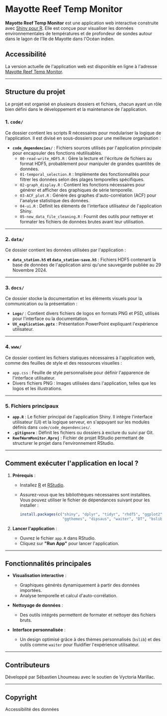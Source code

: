 # Mayotte Reef Temp Monitor

**Mayotte Reef Temp Monitor** est une application web interactive construite avec [Shiny pour R](https://shiny.rstudio.com/). Elle est conçue pour visualiser les données environnementales de températures et de profondeur de sondes autour dans le lagon de l'île de Mayotte dans l'Océan indien.

## Accessibilité
La version actuelle de l'application web est disponible en ligne à l'adresse [Mayotte Reef Temp Monitor](https://sebeyes.shinyapps.io/MayotteReefTempMonitor_V2-2).

---

## Structure du projet

Le projet est organisé en plusieurs dossiers et fichiers, chacun ayant un rôle bien défini dans le développement et la maintenance de l'application.

### 1. `code/`
Ce dossier contient les scripts R nécessaires pour modulariser la logique de l'application. Il est divisé en sous-dossiers pour une meilleure organisation :
- **`code_dependencies/`** : Fichiers sources utilisés par l'application principale pour encapsuler des fonctions réutilisables.
  - `00-read-write_HDF5.R` : Gère la lecture et l'écriture de fichiers au format HDF5, probablement pour manipuler de grandes quantités de données.
  - `01-temporal_selection.R` : Implémente des fonctionnalités pour filtrer les données selon des plages temporelles spécifiques.
  - `02-graph_display.R` : Contient les fonctions nécessaires pour générer et afficher des graphiques de série temporelle.
  - `03-ACF_plot.R` : Génère des graphes d'auto-corrélation (ACF) pour l'analyse statistique des données.
  - `04-ui.R` : Définit les éléments de l'interface utilisateur de l'application Shiny.
  - `05-new_data_file_cleaning.R` : Fournit des outils pour nettoyer et formater les fichiers de données brutes avant leur utilisation.

---

### 2. `data/`
Ce dossier contient les données utilisées par l'application :
- **`data_station.h5` et `data_station-save.h5`** : Fichiers HDF5 contenant la base de données de l'application ainsi qu'une sauvegarde publiée au 29 Novembre 2024.

---

### 3. `docs/`
Ce dossier stocke la documentation et les éléments visuels pour la communication ou la présentation :
- **`Logo/`** : Contient divers fichiers de logos en formats PNG et PSD, utilisés pour l'interface ou la documentation.
- **`UX_explication.pptx`** : Présentation PowerPoint expliquant l'expérience utilisateur.

---

### 4. `www/`
Ce dossier contient les fichiers statiques nécessaires à l'application web, comme des feuilles de style et des ressources visuelles :
- `app.css` : Feuille de style personnalisée pour définir l'apparence de l'interface utilisateur.
- Divers fichiers PNG : Images utilisées dans l'application, telles que les logos et les illustrations.

---

### 5. Fichiers principaux
- **`app.R`** : Le fichier principal de l'application Shiny. Il intègre l'interface utilisateur (UI) et la logique serveur, en s'appuyant sur les modules définis dans `code/code_dependencies/`.
- **`.gitignore`** : Définit les fichiers ou dossiers à exclure du suivi par Git.
- **`ReefWarmMonitor.Rproj`** : Fichier de projet RStudio permettant de structurer le projet dans l'environnement RStudio.

---

## Comment exécuter l'application en local ?

1. **Prérequis** :
   - Installez [R](https://cran.r-project.org/) et [RStudio](https://www.rstudio.com/).
   - Assurez-vous que les bibliothèques nécessaires sont installées. Vous pouvez utiliser le fichier de dépendances suivant pour les installer :

     ```r
     install.packages(c("shiny", "dplyr", "tidyr", "rhdf5", "ggplot2", "lubridate", 
                        "ggthemes", "dipsaus", "waiter", "DT", "bslib", "shinyBS", "shinyjs"))
     ```

2. **Lancer l'application** :
   - Ouvrez le fichier `app.R` dans RStudio.
   - Cliquez sur **"Run App"** pour lancer l'application.

---

## Fonctionnalités principales

- **Visualisation interactive** :
  - Graphiques générés dynamiquement à partir des données importées.
  - Analyse temporelle et calcul d'auto-corrélation.

- **Nettoyage de données** :
  - Des outils intégrés permettent de formater et nettoyer des fichiers bruts.

- **Interface personnalisée** :
  - Un design optimisé grâce à des thèmes personnalisés (`bslib`) et des outils comme `waiter` pour fluidifier l'expérience utilisateur.

---

## Contributeurs
Développé par Sébastien Lhoumeau avec le soutien de Vyctoria Marillac.

---

## Copyright
Accessibilité des données
